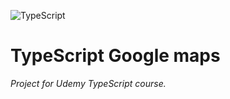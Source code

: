 ![TypeScript](https://github.com/ermondel/wiki/blob/master/files/Typescript48b.png)

# TypeScript Google maps

_Project for Udemy TypeScript course._
